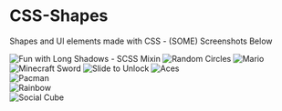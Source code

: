 CSS-Shapes
==========

Shapes and UI elements made with CSS - (SOME) Screenshots Below

![Fun with Long Shadows - SCSS Mixin](http://i.imgur.com/AlLAIkR.png)
![Random Circles](http://i.imgur.com/4LwDcRQ.png)
![Mario](http://i.imgur.com/MNjkQvI.png)
![Minecraft Sword](http://i.imgur.com/j0g35Vw.png)
![Slide to Unlock](http://i.imgur.com/Ld4de1q.png)
![Aces](http://i.imgur.com/DrcNwlO.png)  
![Pacman](http://i.imgur.com/PCvB92i.png)  
![Rainbow](http://i.imgur.com/ET23xDs.png)  
![Social Cube](http://i.imgur.com/L3ZKkfY.png)
